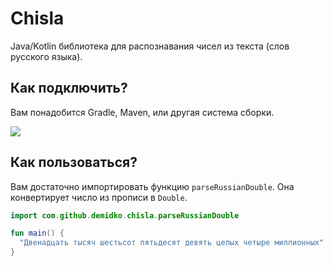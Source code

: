 # Chisla

Java/Kotlin библиотека для распознавания чисел из текста (слов русского языка).

## Как подключить?

Вам понадобится Gradle, Maven, или другая система сборки.

[![](https://jitpack.io/v/demidko/chisla.svg)](https://jitpack.io/#demidko/chisla)

## Как пользоваться?

Вам достаточно импортировать функцию `parseRussianDouble`. Она конвертирует число из прописи
в `Double`. 

```kotlin
import com.github.demidko.chisla.parseRussianDouble

fun main() {
  "Двенадцать тысяч шестьсот пятьдесят девять целых четыре миллионных".parseRussianDouble() // 12_659.000_004
}
```










